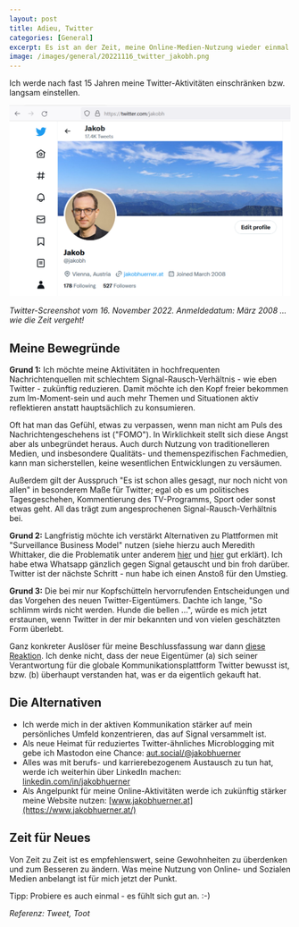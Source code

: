 ```yaml
---
layout: post
title: Adieu, Twitter
categories: [General]
excerpt: Es ist an der Zeit, meine Online-Medien-Nutzung wieder einmal zu überdenken
image: /images/general/20221116_twitter_jakobh.png
---
```


Ich werde nach fast 15 Jahren meine Twitter-Aktivitäten einschränken bzw. langsam einstellen.

![Twitter @jakobh](../images/general/20221116_twitter_jakobh.png)

_Twitter-Screenshot vom 16. November 2022. Anmeldedatum: März 2008 ... wie die Zeit vergeht!_

## Meine Bewegründe

**Grund 1:** Ich möchte meine Aktivitäten in hochfrequenten Nachrichtenquellen mit schlechtem Signal-Rausch-Verhältnis - wie eben Twitter - zukünftig reduzieren. Damit möchte ich den Kopf freier bekommen zum Im-Moment-sein und auch mehr Themen und Situationen aktiv reflektieren anstatt hauptsächlich zu konsumieren.

Oft hat man das Gefühl, etwas zu verpassen, wenn man nicht am Puls des Nachrichtengeschehens ist ("FOMO"). In Wirklichkeit stellt sich diese Angst aber als unbegründet heraus. Auch durch Nutzung von traditionelleren Medien, und insbesondere Qualitäts- und themenspezifischen Fachmedien, kann man sicherstellen, keine wesentlichen Entwicklungen zu versäumen. 

Außerdem gilt der Ausspruch "Es ist schon alles gesagt, nur noch nicht von allen" in besonderem Maße für Twitter; egal ob es um politisches Tagesgeschehen, Kommentierung des TV-Programms, Sport oder sonst etwas geht. All das trägt zum angesprochenen Signal-Rausch-Verhältnis bei.

**Grund 2:** Langfristig möchte ich verstärkt Alternativen zu Plattformen mit "Surveillance Business Model" nutzen (siehe hierzu auch Meredith Whittaker, die die Problematik unter anderem [hier](https://www.derstandard.at/story/2000138824340/neue-signal-chefin-wir-werden-uns-nicht-am-geschaeftsmodell-der) und [hier](https://www.theverge.com/23409716/signal-encryption-messaging-sms-meredith-whittaker-imessage-whatsapp-china) gut erklärt). Ich habe etwa Whatsapp gänzlich gegen Signal getauscht und bin froh darüber. Twitter ist der nächste Schritt - nun habe ich einen Anstoß für den Umstieg.

**Grund 3:** Die bei mir nur Kopfschütteln hervorrufenden Entscheidungen und das Vorgehen des neuen Twitter-Eigentümers. Dachte ich lange, "So schlimm wirds nicht werden. Hunde die bellen ...", würde es mich jetzt erstaunen, wenn Twitter in der mir bekannten und von vielen geschätzten Form überlebt.

Ganz konkreter Auslöser für meine Beschlussfassung war dann [diese Reaktion](https://aut.social/@jakobhuerner/109341873166222554). Ich denke nicht, dass der neue Eigentümer (a) sich seiner Verantwortung für die globale Kommunikationsplattform Twitter bewusst ist, bzw. (b) überhaupt verstanden hat, was er da eigentlich gekauft hat.


## Die Alternativen

* Ich werde mich in der aktiven Kommunikation stärker auf mein persönliches Umfeld konzentrieren, das auf Signal versammelt ist.
* Als neue Heimat für reduziertes Twitter-ähnliches Microblogging mit gebe ich Mastodon eine Chance: [aut.social/@jakobhuerner](https://aut.social/@jakobhuerner)
* Alles was mit berufs- und karrierebezogenem Austausch zu tun hat, werde ich weiterhin über LinkedIn machen: [linkedin.com/in/jakobhuerner](https://www.linkedin.com/in/jakobhuerner)
* Als Angelpunkt für meine Online-Aktivitäten werde ich zukünftig stärker meine Website nutzen: [www.jakobhuerner.at](https://www.jakobhuerner.at/)

## Zeit für Neues

Von Zeit zu Zeit ist es empfehlenswert, seine Gewohnheiten zu überdenken und zum Besseren zu ändern. Was meine Nutzung von Online- und Sozialen Medien anbelangt ist für mich jetzt der Punkt.

Tipp: Probiere es auch einmal - es fühlt sich gut an. :-) 

_Referenz: Tweet, Toot_
